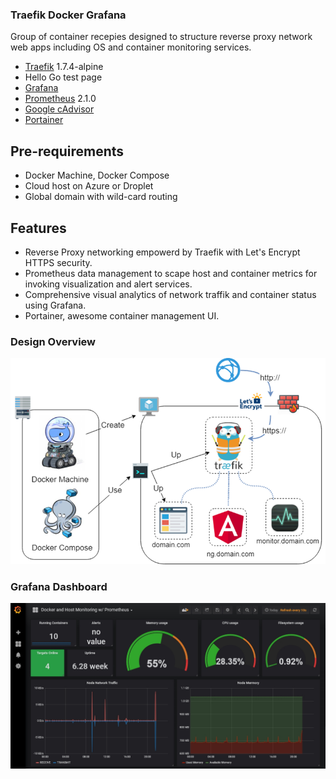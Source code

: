 ### Traefik Docker Grafana

Group of container recepies designed to structure reverse proxy network web apps including OS and container monitoring services.
- [Traefik](https://traefik.io/) 1.7.4-alpine
- Hello Go test page
- [Grafana](https://grafana.com/grafana)
- [Prometheus](https://prometheus.io/) 2.1.0
- [Google cAdvisor](https://github.com/google/cadvisor)
- [Portainer](https://portainer.io/)

## Pre-requirements
- Docker Machine, Docker Compose
- Cloud host on Azure or Droplet
- Global domain with wild-card routing

## Features
- Reverse Proxy networking empowerd by Traefik with Let's Encrypt HTTPS security.
- Prometheus data management to scape host and container metrics for invoking visualization and alert services.
- Comprehensive visual analytics of network traffik and container status using Grafana.
- Portainer, awesome container management UI.


### Design Overview

![alt text](https://github.com/code-badger/traefik-docker-grafana/blob/master/image.png)

### Grafana Dashboard

![alt text](https://github.com/code-badger/traefik-docker-grafana/blob/master/grafana.jpg)
